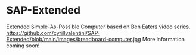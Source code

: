 # SAP-Extended
Extended Simple-As-Possible Computer based on Ben Eaters video series. 
https://github.com/cyrillvalentini/SAP-Extended/blob/main/images/breadboard-computer.jpg
More information coming soon!
